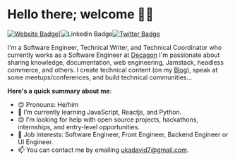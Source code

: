 # Hello there; welcome 👋🏾

[![Website Badge](https://img.shields.io/badge/-Ukazee-000000?style=for-the-badge&logo=Google-Chrome&logoColor=white&link=https://ukazeeportfolio.netlify.app/)](https://ukadavid.me/)[![Linkedin Badge](https://img.shields.io/badge/-Tobechukwu-blue?style=for-the-badge&logo=Linkedin&logoColor=white&link=https://www.linkedin.com/in/uka-david/)[![Twitter Badge](https://img.shields.io/badge/-@Tobechukwu-1ca0f1?style=for-the-badge&logo=twitter&logoColor=white&link=https://twitter.com/Ukadavid7)](https://twitter.com/Ukadavid7)

I'm a Software Engineer, Technical Writer, and Technical Coordinator who currently works as a Software Engineer at [Decagon](https://decagon.dev) I'm passionate about sharing knowledge, documentation, web engineering, Jamstack, headless commerce, and others. I create technical content (on my [Blog](https://hashnode.com/@Codeplater)), speak at some meetups/conferences, and build technical communities...

**Here's a quick summary about me**:

- 😊 Pronouns: He/him
- 🌱 I’m currently learning JavaScript, Reactjs, and Python.
- 😊 I’m looking for help with open source projects, hackathons, internships, and entry-level opportunities.
- 💼 Job interests: Software Engineer, Front Engineer, Backend Engineer or UI Engineer.
- 📫 You can contact me by emailing ukadavid7@gmail.com.


